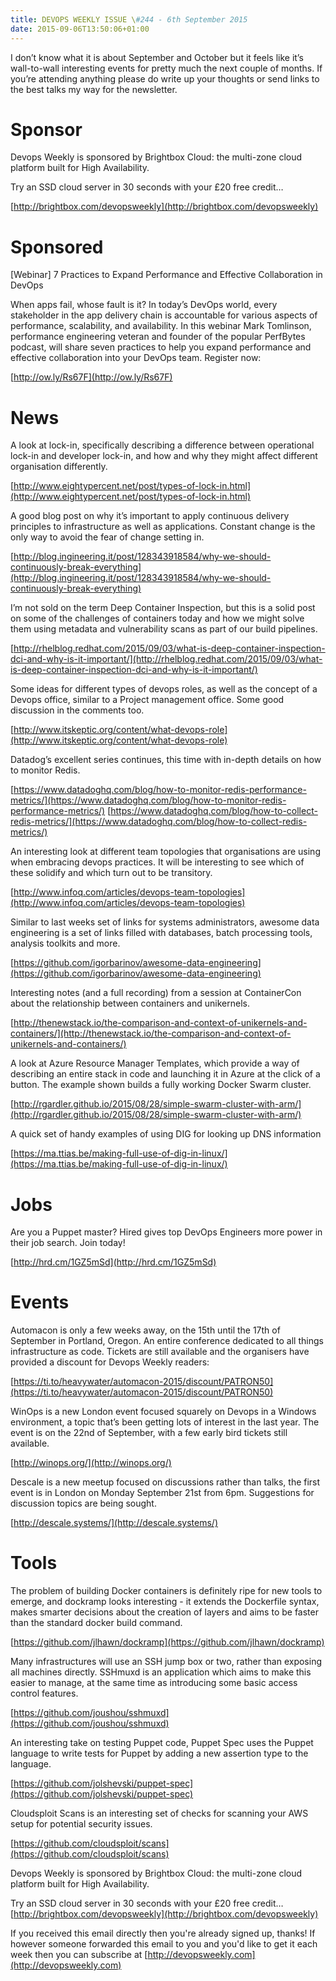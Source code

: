 ```yaml
---
title: DEVOPS WEEKLY ISSUE \#244 - 6th September 2015 
date: 2015-09-06T13:50:06+01:00
---
```


I don’t know what it is about September and October but it feels like it’s wall-to-wall interesting events for pretty much the next couple of months. If you’re attending anything please do write up your thoughts or send links to the best talks my way for the newsletter.


Sponsor
======

Devops Weekly is sponsored by Brightbox Cloud: the multi-zone cloud platform built for High Availability.

Try an SSD cloud server in 30 seconds with your £20 free credit…

[http://brightbox.com/devopsweekly](http://brightbox.com/devopsweekly)


Sponsored
========

[Webinar] 7 Practices to Expand Performance and Effective Collaboration in DevOps

When apps fail, whose fault is it? In today’s DevOps world, every stakeholder in the app delivery chain is accountable for various aspects of performance, scalability, and availability. In this webinar Mark Tomlinson, performance engineering veteran and founder of the popular PerfBytes podcast, will share seven practices to help you expand performance and effective collaboration into your DevOps team. Register now:

[http://ow.ly/Rs67F](http://ow.ly/Rs67F)


News
====

A look at lock-in, specifically describing a difference between operational lock-in and developer lock-in, and how and why they might affect different organisation differently.

[http://www.eightypercent.net/post/types-of-lock-in.html](http://www.eightypercent.net/post/types-of-lock-in.html)


A good blog post on why it’s important to apply continuous delivery principles to infrastructure as well as applications. Constant change is the only way to avoid the fear of change setting in.

[http://blog.ingineering.it/post/128343918584/why-we-should-continuously-break-everything](http://blog.ingineering.it/post/128343918584/why-we-should-continuously-break-everything)


I’m not sold on the term Deep Container Inspection, but this is a solid post on some of the challenges of containers today and how we might solve them using metadata and vulnerability scans as part of our build pipelines.

[http://rhelblog.redhat.com/2015/09/03/what-is-deep-container-inspection-dci-and-why-is-it-important/](http://rhelblog.redhat.com/2015/09/03/what-is-deep-container-inspection-dci-and-why-is-it-important/)


Some ideas for different types of devops roles, as well as the concept of a Devops office, similar to a Project management office. Some good discussion in the comments too.

[http://www.itskeptic.org/content/what-devops-role](http://www.itskeptic.org/content/what-devops-role)


Datadog’s excellent series continues, this time with in-depth details on how to monitor Redis.

[https://www.datadoghq.com/blog/how-to-monitor-redis-performance-metrics/](https://www.datadoghq.com/blog/how-to-monitor-redis-performance-metrics/)
[https://www.datadoghq.com/blog/how-to-collect-redis-metrics/](https://www.datadoghq.com/blog/how-to-collect-redis-metrics/)


An interesting look at different team topologies that organisations are using when embracing devops practices. It will be interesting to see which of these solidify and which turn out to be transitory.

[http://www.infoq.com/articles/devops-team-topologies](http://www.infoq.com/articles/devops-team-topologies)


Similar to last weeks set of links for systems administrators, awesome data engineering is a set of links filled with databases, batch processing tools, analysis toolkits and more.

[https://github.com/igorbarinov/awesome-data-engineering](https://github.com/igorbarinov/awesome-data-engineering)


Interesting notes (and a full recording) from a session at ContainerCon about the relationship between containers and unikernels.

[http://thenewstack.io/the-comparison-and-context-of-unikernels-and-containers/](http://thenewstack.io/the-comparison-and-context-of-unikernels-and-containers/)


A look at Azure Resource Manager Templates, which provide a way of describing an entire stack in code and launching it in Azure at the click of a button. The example shown builds a fully working Docker Swarm cluster.

[http://rgardler.github.io/2015/08/28/simple-swarm-cluster-with-arm/](http://rgardler.github.io/2015/08/28/simple-swarm-cluster-with-arm/)


A quick set of handy examples of using DIG for looking up DNS information

[https://ma.ttias.be/making-full-use-of-dig-in-linux/](https://ma.ttias.be/making-full-use-of-dig-in-linux/)


Jobs
====

Are you a Puppet master? Hired gives top DevOps Engineers more power in their job search. Join today!

[http://hrd.cm/1GZ5mSd](http://hrd.cm/1GZ5mSd)


Events
======

Automacon is only a few weeks away, on the 15th until the 17th of September in Portland, Oregon. An entire conference dedicated to all things infrastructure as code. Tickets are still available and the organisers have provided a discount for Devops Weekly readers:

[https://ti.to/heavywater/automacon-2015/discount/PATRON50](https://ti.to/heavywater/automacon-2015/discount/PATRON50)


WinOps is a new London event focused squarely on Devops in a Windows environment, a topic that’s been getting lots of interest in the last year. The event is on the 22nd of September, with a few early bird tickets still available.

[http://winops.org/](http://winops.org/)


Descale is a new meetup focused on discussions rather than talks, the first event is in London on Monday September 21st from 6pm. Suggestions for discussion topics are being sought.

[http://descale.systems/](http://descale.systems/)


Tools
=====

The problem of building Docker containers is definitely ripe for new tools to emerge, and dockramp looks interesting - it extends the Dockerfile syntax, makes smarter decisions about the creation of layers and aims to be faster than the standard docker build command.

[https://github.com/jlhawn/dockramp](https://github.com/jlhawn/dockramp)


Many infrastructures will use an SSH jump box or two, rather than exposing all machines directly. SSHmuxd is an application which aims to make this easier to manage, at the same time as introducing some basic access control features.

[https://github.com/joushou/sshmuxd](https://github.com/joushou/sshmuxd)


An interesting take on testing Puppet code, Puppet Spec uses the Puppet language to write tests for Puppet by adding a new assertion type to the language.

[https://github.com/jolshevski/puppet-spec](https://github.com/jolshevski/puppet-spec)


Cloudsploit Scans is an interesting set of checks for scanning your AWS setup for potential security issues.

[https://github.com/cloudsploit/scans](https://github.com/cloudsploit/scans)


Devops Weekly is sponsored by Brightbox Cloud: the multi-zone cloud platform built for High Availability.

Try an SSD cloud server in 30 seconds with your £20 free credit…
[http://brightbox.com/devopsweekly](http://brightbox.com/devopsweekly)


If you received this email directly then you're already signed up, thanks! If however someone forwarded this email to you and you'd like to get it each week then you can subscribe at [http://devopsweekly.com](http://devopsweekly.com)


